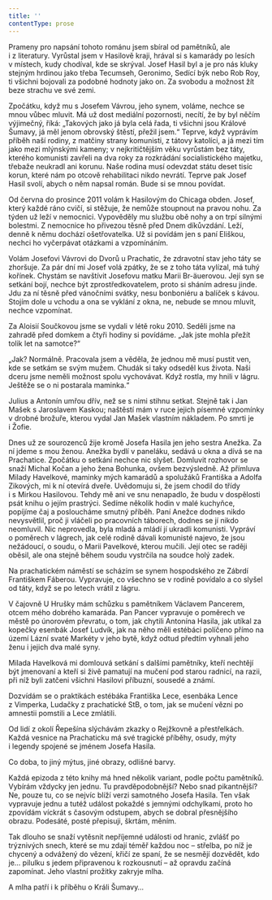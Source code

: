 ```yaml
---
title: ''
contentType: prose
---
```


<section>

Prameny pro napsání tohoto románu jsem sbíral od pamětníků, ale i z literatury. Vyrůstal jsem v Hasilově kraji, hrával si s kamarády po lesích v místech, kudy chodíval, kde se skrýval. Josef Hasil byl a je pro nás kluky stejným hrdinou jako třeba Tecumseh, Geronimo, Sedící býk nebo Rob Roy, ti všichni bojovali za podobné hodnoty jako on. Za svobodu a možnost žít beze strachu ve své zemi.

Zpočátku, když mu s Josefem Vávrou, jeho synem, voláme, nechce se mnou vůbec mluvit. Má už dost mediální pozornosti, necítí, že by byl něčím výjimečný, říká: „Takových jako já byla celá řada, ti všichni jsou Králové Šumavy, já měl jenom obrovský štěstí, přežil jsem.“ Teprve, když vyprávím příběh naší rodiny, z matčiny strany komunisti, z tátovy katolíci, a já mezi tím jako mezi mlýnskými kameny; v nejkritičtějším věku vyrůstám bez táty, kterého komunisti zavřeli na dva roky za rozkrádání socialistického majetku, třebaže neukradl ani korunu. Naše rodina musí odevzdat státu deset tisíc korun, které nám po otcově rehabilitaci nikdo nevrátí. Teprve pak Josef Hasil svolí, abych o něm napsal román. Bude si se mnou povídat.

Od června do prosince 2011 volám k Hasilovým do Chicaga obden. Josef, který každé ráno cvičí, si stěžuje, že nemůže stoupnout na pravou nohu. Za týden už leží v nemocnici. Vypověděly mu službu obě nohy a on trpí silnými bolestmi. Z nemocnice ho přivezou těsně před Dnem díkůvzdání. Leží, denně k němu dochází ošetřovatelka. Už si povídám jen s paní Eliškou, nechci ho vyčerpávat otázkami a vzpomínáním.

Volám Josefovi Vávrovi do Dvorů u Prachatic, že zdravotní stav jeho táty se zhoršuje. Za pár dní mi Josef volá zpátky, že se z toho táta vylízal, má tuhý kořínek. Chystám se navštívit Josefovu matku Marii Br-äuerovou. Její syn se setkání bojí, nechce být zprostředkovatelem, proto si sháním adresu jinde. Jdu za ní těsně před vánočními svátky, nesu bonboniéru a balíček s kávou. Stojím dole u vchodu a ona se vyklání z okna, ne, nebude se mnou mluvit, nechce vzpomínat.

Za Aloisií Součkovou jsme se vydali v létě roku 2010. Seděli jsme na zahradě před domkem a čtyři hodiny si povídáme. „Jak jste mohla přežít tolik let na samotce?“

„Jak? Normálně. Pracovala jsem a věděla, že jednou mě musí pustit ven, kde se setkám se svým mužem. Chudák si taky odseděl kus života. Naši dceru jsme neměli možnost spolu vychovávat. Když rostla, my hnili v lágru. Ještěže se o ni postarala maminka.“

Julius a Antonín umřou dřív, než se s nimi stihnu setkat. Stejně tak i Jan Mašek s Jaroslavem Kaskou; naštěstí mám v ruce jejich písemné vzpomínky v drobné brožuře, kterou vydal Jan Mašek vlastním nákladem. Po smrti je i Žofie.

Dnes už ze sourozenců žije kromě Josefa Hasila jen jeho sestra Anežka. Za ní jdeme s mou ženou. Anežka bydlí v paneláku, sedává u okna a dívá se na Prachatice. Zpočátku o setkání nechce nic slyšet. Domluvit rozhovor se snaží Michal Kočan a jeho žena Bohunka, ovšem bezvýsledně. Až přímluva Milady Havelkové, maminky mých kamarádů a spolužáků Františka a Adolfa Zikových, mi k ní otevírá dveře. Uvědomuju si, že jsem chodil do třídy i s Mirkou Hasilovou. Tehdy mě ani ve snu nenapadlo, že budu v dospělosti psát knihu o jejím prastrýci. Sedíme několik hodin v malé kuchyňce, popíjíme čaj a posloucháme smutný příběh. Paní Anežce dodnes nikdo nevysvětlil, proč ji vláčeli po pracovních táborech, dodnes se jí nikdo neomluvil. Nic neprovedla, byla mladá a mládí jí ukradli komunisti. Vypráví o poměrech v lágrech, jak celé rodině dávali komunisté najevo, že jsou nežádoucí, o soudu, o Marii Pavelkové, kterou mučili. Její otec se raději oběsil, ale ona stejně během soudu vystrčila na soudce holý zadek.

Na prachatickém náměstí se scházím se synem hospodského ze Zábrdí Františkem Fáberou. Vypravuje, co všechno se v rodině povídalo a co slyšel od táty, když se po letech vrátil z lágru.

V čajovně U Hrušky mám schůzku s pamětníkem Václavem Pancerem, otcem mého dobrého kamaráda. Pan Pancer vypravuje o poměrech ve městě po únorovém převratu, o tom, jak chytili Antonína Hasila, jak utíkal za kopečky esenbák Josef Ludvík, jak na něho měli estébáci políčeno přímo na území Lázní svaté Markéty v jeho bytě, když odtud předtím vyhnali jeho ženu i jejich dva malé syny.

Milada Havelková mi domlouvá setkání s dalšími pamětníky, kteří nechtějí být jmenovaní a kteří si živě pamatují na mučení pod starou radnicí, na razii, při níž byli zatčeni všichni Hasilovi příbuzní, sousedé a známí.

Dozvídám se o praktikách estébáka Františka Lece, esenbáka Lence z Vimperka, Ludačky z prachatické StB, o tom, jak se mučení vězni po amnestii pomstili a Lece zmlátili.

Od lidí z okolí Řepešína slýchávám zkazky o Rejžkovně a přestřelkách. Každá vesnice na Prachaticku má své tragické příběhy, osudy, mýty i legendy spojené se jménem Josefa Hasila.

Co doba, to jiný mýtus, jiné obrazy, odlišné barvy.

Každá epizoda z této knihy má hned několik variant, podle počtu pamětníků. Vybírám vždycky jen jednu. Tu pravděpodobnější? Nebo snad pikantnější? Ne, pouze tu, co se nejvíc blíží verzi samotného Josefa Hasila. Ten však vypravuje jednu a tutéž událost pokaždé s jemnými odchylkami, proto ho zpovídám víckrát s časovým odstupem, abych se dobral přesnějšího obrazu. Podesáté, posté přepisuji, škrtám, měním.

Tak dlouho se snaží vytěsnit nepříjemné události od hranic, zvlášť po trýznivých snech, které se mu zdají téměř každou noc – střelba, po níž je chycený a odvážený do vězení, křičí ze spaní, že se nesmějí dozvědět, kdo je… pilulku s jedem připravenou k rozkousnutí – až opravdu začíná zapomínat. Jeho vlastní prožitky zakryje mlha.

A mlha patří i k příběhu o Králi Šumavy…

</section>

